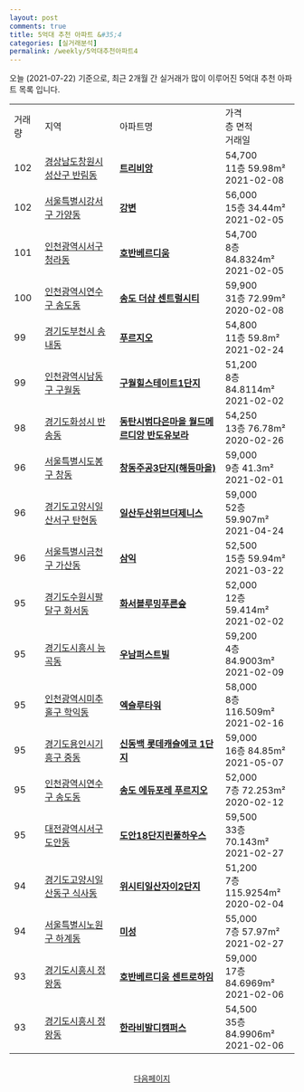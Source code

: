 ```yaml
---
layout: post
comments: true
title: 5억대 추천 아파트 &#35;4
categories: [실거래분석]
permalink: /weekly/5억대추천아파트4
---
```


오늘 (2021-07-22) 기준으로, 최근 2개월 간 실거래가 많이 이루어진 5억대 추천 아파트 목록 입니다.

<table class="sortable">
  <tr>
    <td>거래량</td>
    <td>지역</td>
    <td>아파트명</td>
    <td>가격<br>층 면적<br>거래일</td>
  </tr>

  <tr class="item">
    <td>102</td>
    <td><a href="/apt/경상남도창원시성산구반림동">경상남도창원시성산구 반림동</a></td>
    <td style="font-weight: bold;"><a href="https://search.naver.com/search.naver?query=반림동 트리비앙">트리비앙</a></td>
    <td>54,700<br>11층  59.98m²<br>2021-02-08</td>
  </tr>

  <tr class="item">
    <td>102</td>
    <td><a href="/apt/서울특별시강서구가양동">서울특별시강서구 가양동</a></td>
    <td style="font-weight: bold;"><a href="https://search.naver.com/search.naver?query=가양동 강변">강변</a></td>
    <td>56,000<br>15층  34.44m²<br>2021-02-05</td>
  </tr>

  <tr class="item">
    <td>101</td>
    <td><a href="/apt/인천광역시서구청라동">인천광역시서구 청라동</a></td>
    <td style="font-weight: bold;"><a href="https://search.naver.com/search.naver?query=청라동 호반베르디움">호반베르디움</a></td>
    <td>54,700<br>8층  84.8324m²<br>2021-02-05</td>
  </tr>

  <tr class="item">
    <td>100</td>
    <td><a href="/apt/인천광역시연수구송도동">인천광역시연수구 송도동</a></td>
    <td style="font-weight: bold;"><a href="https://search.naver.com/search.naver?query=송도동 송도 더샵 센트럴시티">송도 더샵 센트럴시티</a></td>
    <td>59,900<br>31층  72.99m²<br>2020-02-08</td>
  </tr>

  <tr class="item">
    <td>99</td>
    <td><a href="/apt/경기도부천시송내동">경기도부천시 송내동</a></td>
    <td style="font-weight: bold;"><a href="https://search.naver.com/search.naver?query=송내동 푸르지오">푸르지오</a></td>
    <td>54,800<br>11층  59.8m²<br>2021-02-24</td>
  </tr>

  <tr class="item">
    <td>99</td>
    <td><a href="/apt/인천광역시남동구구월동">인천광역시남동구 구월동</a></td>
    <td style="font-weight: bold;"><a href="https://search.naver.com/search.naver?query=구월동 구월힐스테이트1단지">구월힐스테이트1단지</a></td>
    <td>51,200<br>8층  84.8114m²<br>2021-02-02</td>
  </tr>

  <tr class="item">
    <td>98</td>
    <td><a href="/apt/경기도화성시반송동">경기도화성시 반송동</a></td>
    <td style="font-weight: bold;"><a href="https://search.naver.com/search.naver?query=반송동 동탄시범다은마을 월드메르디앙 반도유보라">동탄시범다은마을 월드메르디앙 반도유보라</a></td>
    <td>54,250<br>13층  76.78m²<br>2020-02-26</td>
  </tr>

  <tr class="item">
    <td>96</td>
    <td><a href="/apt/서울특별시도봉구창동">서울특별시도봉구 창동</a></td>
    <td style="font-weight: bold;"><a href="https://search.naver.com/search.naver?query=창동 창동주공3단지(해등마을)">창동주공3단지(해등마을)</a></td>
    <td>59,000<br>9층  41.3m²<br>2021-02-01</td>
  </tr>

  <tr class="item">
    <td>96</td>
    <td><a href="/apt/경기도고양시일산서구탄현동">경기도고양시일산서구 탄현동</a></td>
    <td style="font-weight: bold;"><a href="https://search.naver.com/search.naver?query=탄현동 일산두산위브더제니스">일산두산위브더제니스</a></td>
    <td>59,000<br>52층  59.907m²<br>2021-04-24</td>
  </tr>

  <tr class="item">
    <td>96</td>
    <td><a href="/apt/서울특별시금천구가산동">서울특별시금천구 가산동</a></td>
    <td style="font-weight: bold;"><a href="https://search.naver.com/search.naver?query=가산동 삼익">삼익</a></td>
    <td>52,500<br>15층  59.94m²<br>2021-03-22</td>
  </tr>

  <tr class="item">
    <td>95</td>
    <td><a href="/apt/경기도수원시팔달구화서동">경기도수원시팔달구 화서동</a></td>
    <td style="font-weight: bold;"><a href="https://search.naver.com/search.naver?query=화서동 화서블루밍푸른숲">화서블루밍푸른숲</a></td>
    <td>52,000<br>12층  59.414m²<br>2021-02-02</td>
  </tr>

  <tr class="item">
    <td>95</td>
    <td><a href="/apt/경기도시흥시능곡동">경기도시흥시 능곡동</a></td>
    <td style="font-weight: bold;"><a href="https://search.naver.com/search.naver?query=능곡동 우남퍼스트빌">우남퍼스트빌</a></td>
    <td>59,200<br>4층  84.9003m²<br>2021-02-09</td>
  </tr>

  <tr class="item">
    <td>95</td>
    <td><a href="/apt/인천광역시미추홀구학익동">인천광역시미추홀구 학익동</a></td>
    <td style="font-weight: bold;"><a href="https://search.naver.com/search.naver?query=학익동 엑슬루타워">엑슬루타워</a></td>
    <td>58,000<br>8층  116.509m²<br>2021-02-16</td>
  </tr>

  <tr class="item">
    <td>95</td>
    <td><a href="/apt/경기도용인시기흥구중동">경기도용인시기흥구 중동</a></td>
    <td style="font-weight: bold;"><a href="https://search.naver.com/search.naver?query=중동 신동백 롯데캐슬에코 1단지">신동백 롯데캐슬에코 1단지</a></td>
    <td>59,000<br>16층  84.85m²<br>2021-05-07</td>
  </tr>

  <tr class="item">
    <td>95</td>
    <td><a href="/apt/인천광역시연수구송도동">인천광역시연수구 송도동</a></td>
    <td style="font-weight: bold;"><a href="https://search.naver.com/search.naver?query=송도동 송도 에듀포레 푸르지오">송도 에듀포레 푸르지오</a></td>
    <td>52,000<br>7층  72.253m²<br>2020-02-12</td>
  </tr>

  <tr class="item">
    <td>95</td>
    <td><a href="/apt/대전광역시서구도안동">대전광역시서구 도안동</a></td>
    <td style="font-weight: bold;"><a href="https://search.naver.com/search.naver?query=도안동 도안18단지린풀하우스">도안18단지린풀하우스</a></td>
    <td>59,500<br>33층  70.143m²<br>2021-02-27</td>
  </tr>

  <tr class="item">
    <td>94</td>
    <td><a href="/apt/경기도고양시일산동구식사동">경기도고양시일산동구 식사동</a></td>
    <td style="font-weight: bold;"><a href="https://search.naver.com/search.naver?query=식사동 위시티일산자이2단지">위시티일산자이2단지</a></td>
    <td>51,200<br>7층  115.9254m²<br>2020-02-04</td>
  </tr>

  <tr class="item">
    <td>94</td>
    <td><a href="/apt/서울특별시노원구하계동">서울특별시노원구 하계동</a></td>
    <td style="font-weight: bold;"><a href="https://search.naver.com/search.naver?query=하계동 미성">미성</a></td>
    <td>55,000<br>7층  57.97m²<br>2021-02-27</td>
  </tr>

  <tr class="item">
    <td>93</td>
    <td><a href="/apt/경기도시흥시정왕동">경기도시흥시 정왕동</a></td>
    <td style="font-weight: bold;"><a href="https://search.naver.com/search.naver?query=정왕동 호반베르디움 센트로하임">호반베르디움 센트로하임</a></td>
    <td>59,000<br>17층  84.6969m²<br>2021-02-06</td>
  </tr>

  <tr class="item">
    <td>93</td>
    <td><a href="/apt/경기도시흥시정왕동">경기도시흥시 정왕동</a></td>
    <td style="font-weight: bold;"><a href="https://search.naver.com/search.naver?query=정왕동 한라비발디캠퍼스">한라비발디캠퍼스</a></td>
    <td>54,500<br>35층  84.9906m²<br>2021-02-06</td>
  </tr>

</table>

<br>
<center><a href="/weekly/5억대추천아파트5">다음페이지</a></center>
<br><br>
